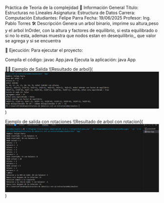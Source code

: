 Práctica de Teoria de la complejidad
📌 Información General
Título: Estructuras no Lineales
Asignatura: Estructura de Datos
Carrera: Computación
Estudiantes: Felipe Parra
Fecha: 19/06/2025
Profesor: Ing. Pablo Torres
🛠️ Descripción
Genera un arbol binario, imprime su altura,peso y el arbol InOrder, con la altura y factores de equilibrio, si esta equilibrado o si no lo esta, ademas muestra que nodos estan en desequilibrio,, que valor se agrega y si se encuentra

🚀 Ejecución:
Para ejecutar el proyecto:

Compila el código:
javac App.java
Ejecuta la aplicación:
java App



🧑‍💻 Ejemplo de Salida
![Resultado de arbol](![alt text](image.png))


Ejemplo de salida con rotaciones 
![Resultado de arbol con rotacion](![alt text](image-1.png))